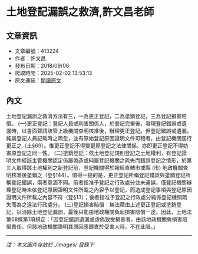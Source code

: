 # 土地登記漏誤之救濟,許文昌老師

## 文章資訊
- 文章編號：413224
- 作者：許文昌
- 發布日期：2018/09/06
- 爬取時間：2025-02-02 13:53:13
- 原文連結：[閱讀原文](https://real-estate.get.com.tw/Columns/detail.aspx?no=413224)

## 內文
土地登記漏誤之救濟方法有三，一為更正登記，二為塗銷登記，三為登記損害賠償。
(一)更正登記：登記人員或利害關係人，於登記完畢後，發現登記錯誤或遺漏時，以書面聲請該管上級機關查明核准後，辦理更正登記。但登記錯誤或遺漏，純屬登記人員記載時之疏忽，並有原始登記原因證明文件可稽者，由登記機關逕行更正之（土§69）。惟更正登記不得變更原登記之法律關係，亦即更正登記不得妨害原登記之同一性。
(二)塗銷登記：依土地登記規則登記之土地權利，有登記證明文件經該主管機關認定係屬偽造或純屬登記機關之疏失而錯誤登記之情形，於第三人取得該土地權利之新登記前，登記機關得於報經直轄市或縣 (市) 地政機關查明核准後塗銷之（登§144）。值得一提的是，更正登記所稱登記錯誤與塗銷登記所稱登記錯誤，兩者意涵不同。前者指准予登記之行政處分並未違誤，僅登記機關辦理登記時未依登記原因證明文件所載之內容予以登記，而造成登記事項與登記原因證明文件所載之內容不符（登§13）；後者指准予登記之行政處分純係登記機關疏失而為之違法行政處分。
(三)登記損害賠償：無法藉由上述更正登記或塗銷登記，以消除土地登記漏誤，最後只能由地政機關負起損害賠償一途。因此，土地法第68條第1項規定：「因登記錯誤遺漏或虛偽致受損害者，由該地政機關負損害賠償責任。但該地政機關證明其原因應歸責於受害人時，不在此限。」

---
*注：本文圖片存放於 ./images/ 目錄下*

